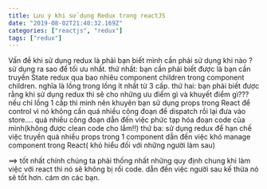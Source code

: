 ```yaml
---
title: Lưu ý khi sử dụng Redux trong reactJS
date: "2019-08-02T21:40:32.169Z"
categories: ["reactjs", "redux"]
tags: ["redux"]
---
```

Vấn đề khi sử dụng redux là phải bạn biết mình cần phải sử dụng khi nào ? sử dụng ra sao để
tối ưu nhất. 
thứ nhất:
bạn cần phải biết được là bạn cần truyền State redux qua bao nhiêu component children 
trong component children. nghĩa là lồng trong lồng ít nhất từ 3 cấp.
thứ hai:
bạn phải biết được rằng khi sử dụng redux thì sẽ cho những ưu điểm gì và khuyết điểm gì???
nếu chỉ lồng 1 cấp thì mình nên khuyên bạn sử dụng props trong React để control vì 
nó không cần quá nhiều công đoạn để dispatch rồi lại đưa vào store....
quá nhiều công đoạn dẫn đến việc phức tạp hóa đoạn code của mình(không được clean code cho lắm!!)
thứ ba: 
sử dụng redux để hạn chế việc truyền quá nhiều props trong 1 component dẫn đến việc
khó manage component trong React( khó hiểu đối với những người làm sau)

==> tốt nhất chính chúng ta phải thống nhất những quy định chung khi làm việc với react
thì nó sẽ không bị rối code. dẫn đến việc người sau kế thừa nó sẽ tốt hơn.
cám ơn các bạn.
